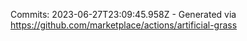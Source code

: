 Commits: 2023-06-27T23:09:45.958Z - Generated via https://github.com/marketplace/actions/artificial-grass
<br>
